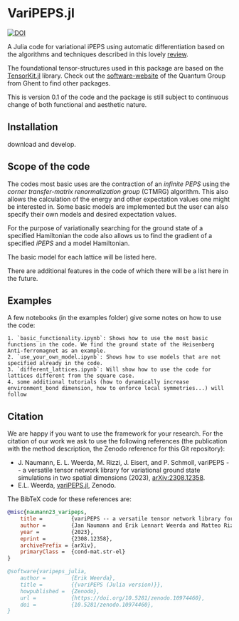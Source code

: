 # VariPEPS.jl

[![DOI](https://zenodo.org/badge/DOI/10.5281/zenodo.10974460.svg)](https://zenodo.org/doi/10.5281/zenodo.10974460)

A Julia code for variational iPEPS using automatic differentiation based on the algorithms and techniques described in this lovely [review](https://arxiv.org/abs/2308.12358). 

The foundational tensor-structures used in this package are based on the [TensorKit.jl](https://jutho.github.io/TensorKit.jl/latest/) library. Check out the [software-website](https://quantumghent.github.io/software/) of the Quantum Group from Ghent to find other packages. 

This is version 0.1 of the code and the package is still subject to continuous change of both functional and aesthetic nature.

## Installation

download and develop.

## Scope of the code

The codes most basic uses are the contraction of an *infinite PEPS* using the *corner transfer-matrix renormalization group* (CTMRG) algorithm.
This also allows the calculation of the energy and other expectation values one might be interested in. Some basic models are implemented but the user can also 
specify their own models and desired expectation values. 

For the purpose of variationally searching for the ground state of a specified Hamiltonian the code also allows us to find the gradient of a specified *iPEPS* and a model
Hamiltonian. 

The basic model for each lattice will be listed here.

There are additional features in the code of which there will be a list here in the future.

## Examples
A few notebooks (in the examples folder) give some notes on how to use the code:

    1. `basic_functionality.ipynb`: Shows how to use the most basic functions in the code. We find the ground state of the Heisenberg Anti-ferromagnet as an example.
    2. `use_your_own_model.ipynb`: Shows how to use models that are not specified already in the code.
    3. `different_lattices.ipynb`: Will show how to use the code for lattices different from the square case.
    4. some additional tutorials (how to dynamically increase environment_bond dimension, how to enforce local symmetries...) will follow

## Citation

We are happy if you want to use the framework for your research. For the citation of our work we ask to use the following references (the publication with the method description, the Zenodo reference for this Git repository):
* J. Naumann, E. L. Weerda, M. Rizzi, J. Eisert, and P. Schmoll, variPEPS -- a versatile tensor network library for variational ground state simulations in two spatial dimensions (2023), [arXiv:2308.12358](https://arxiv.org/abs/2308.12358).
* E.L. Weerda, [variPEPS.jl](https://zenodo.org/doi/10.5281/zenodo.10974460), Zenodo.

The BibTeX code for these references are:
```bibtex
@misc{naumann23_varipeps,
    title =         {variPEPS -- a versatile tensor network library for variational ground state simulations in two spatial dimensions},
    author =        {Jan Naumann and Erik Lennart Weerda and Matteo Rizzi and Jens Eisert and Philipp Schmoll},
    year =          {2023},
    eprint =        {2308.12358},
    archivePrefix = {arXiv},
    primaryClass =  {cond-mat.str-el}
}

@software{varipeps_julia,
    author =        {Erik Weerda},
    title =         {{variPEPS (Julia version)}},
    howpublished =  {Zenodo},
    url =           {https://doi.org/10.5281/zenodo.10974460},
    doi =           {10.5281/zenodo.10974460},
}
```
